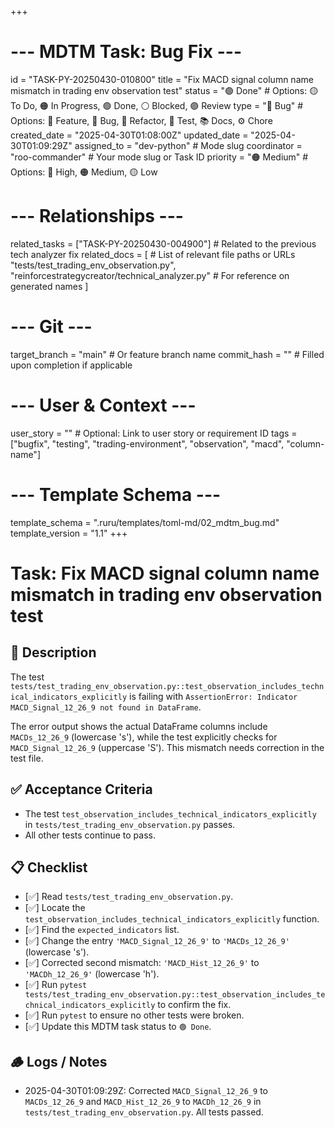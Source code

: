 +++
# --- MDTM Task: Bug Fix ---
id = "TASK-PY-20250430-010800"
title = "Fix MACD signal column name mismatch in trading env observation test"
status = "🟢 Done" # Options: 🟡 To Do, 🟠 In Progress, 🟢 Done, ⚪ Blocked, 🟣 Review
type = "🐞 Bug" # Options: 🌟 Feature, 🐞 Bug, 🔨 Refactor, 🧪 Test, 📚 Docs, ⚙️ Chore
created_date = "2025-04-30T01:08:00Z"
updated_date = "2025-04-30T01:09:29Z"
assigned_to = "dev-python" # Mode slug
coordinator = "roo-commander" # Your mode slug or Task ID
priority = "🟠 Medium" # Options: 🔴 High, 🟠 Medium, 🟡 Low
# --- Relationships ---
related_tasks = ["TASK-PY-20250430-004900"] # Related to the previous tech analyzer fix
related_docs = [ # List of relevant file paths or URLs
    "tests/test_trading_env_observation.py",
    "reinforcestrategycreator/technical_analyzer.py" # For reference on generated names
]
# --- Git ---
target_branch = "main" # Or feature branch name
commit_hash = "" # Filled upon completion if applicable
# --- User & Context ---
user_story = "" # Optional: Link to user story or requirement ID
tags = ["bugfix", "testing", "trading-environment", "observation", "macd", "column-name"]
# --- Template Schema ---
template_schema = ".ruru/templates/toml-md/02_mdtm_bug.md"
template_version = "1.1"
+++

# Task: Fix MACD signal column name mismatch in trading env observation test

## 📝 Description

The test `tests/test_trading_env_observation.py::test_observation_includes_technical_indicators_explicitly` is failing with `AssertionError: Indicator MACD_Signal_12_26_9 not found in DataFrame`.

The error output shows the actual DataFrame columns include `MACDs_12_26_9` (lowercase 's'), while the test explicitly checks for `MACD_Signal_12_26_9` (uppercase 'S'). This mismatch needs correction in the test file.

## ✅ Acceptance Criteria

*   The test `test_observation_includes_technical_indicators_explicitly` in `tests/test_trading_env_observation.py` passes.
*   All other tests continue to pass.

## 📋 Checklist

- [✅] Read `tests/test_trading_env_observation.py`.
- [✅] Locate the `test_observation_includes_technical_indicators_explicitly` function.
- [✅] Find the `expected_indicators` list.
- [✅] Change the entry `'MACD_Signal_12_26_9'` to `'MACDs_12_26_9'` (lowercase 's').
- [✅] Corrected second mismatch: `'MACD_Hist_12_26_9'` to `'MACDh_12_26_9'` (lowercase 'h').
- [✅] Run `pytest tests/test_trading_env_observation.py::test_observation_includes_technical_indicators_explicitly` to confirm the fix.
- [✅] Run `pytest` to ensure no other tests were broken.
- [✅] Update this MDTM task status to `🟢 Done`.

## 🪵 Logs / Notes

*   2025-04-30T01:09:29Z: Corrected `MACD_Signal_12_26_9` to `MACDs_12_26_9` and `MACD_Hist_12_26_9` to `MACDh_12_26_9` in `tests/test_trading_env_observation.py`. All tests passed.